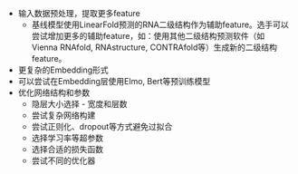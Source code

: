 - 输入数据预处理，提取更多feature
    - 基线模型使用LinearFold预测的RNA二级结构作为辅助feature。选手可以尝试增加更多的辅助feature，如：使用其他二级结构预测软件（如Vienna RNAfold, RNAstructure, CONTRAfold等）生成新的二级结构feature。
- 更复杂的Embedding形式
- 可以尝试在Embedding层使用Elmo, Bert等预训练模型
- 优化网络结构和参数
    - 隐层大小选择 - 宽度和层数
    - 尝试复杂网络构建
    - 尝试正则化、dropout等方式避免过拟合
    - 选择学习率等超参数
    - 选择合适的损失函数
    - 尝试不同的优化器